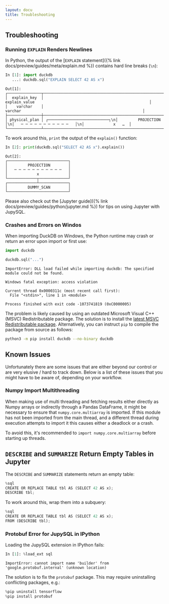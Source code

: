```yaml
---
layout: docu
title: Troubleshooting
---
```


## Troubleshooting

### Running `EXPLAIN` Renders Newlines

In Python, the output of the [`EXPLAIN` statement]({% link docs/preview/guides/meta/explain.md %}) contains hard line breaks (`\n`):

```python
In [1]: import duckdb
   ...: duckdb.sql("EXPLAIN SELECT 42 AS x")
```

```text
Out[1]:
┌───────────────┬───────────────────────────────────────────────────────────────────────────────────────────────────────────────────┐
│  explain_key  │                                                   explain_value                                                   │
│    varchar    │                                                      varchar                                                      │
├───────────────┼───────────────────────────────────────────────────────────────────────────────────────────────────────────────────┤
│ physical_plan │ ┌───────────────────────────┐\n│         PROJECTION        │\n│   ─ ─ ─ ─ ─ ─ ─ ─ ─ ─ ─   │\n│             x   …  │
└───────────────┴───────────────────────────────────────────────────────────────────────────────────────────────────────────────────┘
```

To work around this, `print` the output of the `explain()` function:

```python
In [2]: print(duckdb.sql("SELECT 42 AS x").explain())
```

```text
Out[2]:
┌───────────────────────────┐
│         PROJECTION        │
│   ─ ─ ─ ─ ─ ─ ─ ─ ─ ─ ─   │
│             x             │
└─────────────┬─────────────┘
┌─────────────┴─────────────┐
│         DUMMY_SCAN        │
└───────────────────────────┘
```

Please also check out the [Jupyter guide]({% link docs/preview/guides/python/jupyter.md %}) for tips on using Jupyter with JupySQL.

### Crashes and Errors on Windos

When importing DuckDB on Windows, the Python runtime may crash or return an error upon import or first use:

```python
import duckdb

duckdb.sql("...")
```

```console
ImportError: DLL load failed while importing duckdb: The specified module could not be found.
```

```console
Windows fatal exception: access violation

Current thread 0x0000311c (most recent call first):
  File "<stdin>", line 1 in <module>
```

```console
Process finished with exit code -1073741819 (0xC0000005)
```

The problem is likely caused by using an outdated Microsoft Visual C++ (MSVC) Redistributable package.
The solution is to install the [latest MSVC Redistributable package](https://learn.microsoft.com/en-US/cpp/windows/latest-supported-vc-redist).
Alternatively, you can instruct `pip` to compile the package from source as follows:

```bash
python3 -m pip install duckdb --no-binary duckdb
```

## Known Issues

Unfortunately there are some issues that are either beyond our control or are very elusive / hard to track down.
Below is a list of these issues that you might have to be aware of, depending on your workflow.

### Numpy Import Multithreading

When making use of multi threading and fetching results either directly as Numpy arrays or indirectly through a Pandas DataFrame, it might be necessary to ensure that `numpy.core.multiarray` is imported.
If this module has not been imported from the main thread, and a different thread during execution attempts to import it this causes either a deadlock or a crash.

To avoid this, it's recommended to `import numpy.core.multiarray` before starting up threads.

## `DESCRIBE` and `SUMMARIZE` Return Empty Tables in Jupyter

The `DESCRIBE` and `SUMMARIZE` statements return an empty table:

```python
%sql
CREATE OR REPLACE TABLE tbl AS (SELECT 42 AS x);
DESCRIBE tbl;
```

To work around this, wrap them into a subquery:

```python
%sql
CREATE OR REPLACE TABLE tbl AS (SELECT 42 AS x);
FROM (DESCRIBE tbl);
```

### Protobuf Error for JupySQL in IPython

Loading the JupySQL extension in IPython fails:

```python
In [1]: %load_ext sql
```

```console
ImportError: cannot import name 'builder' from 'google.protobuf.internal' (unknown location)
```

The solution is to fix the `protobuf` package. This may require uninstalling conflicting packages, e.g.:

```python
%pip uninstall tensorflow
%pip install protobuf
```
